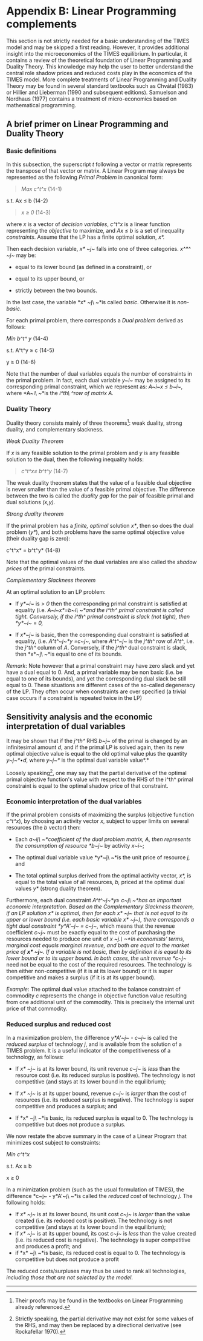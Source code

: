 # Appendix B: Linear Programming complements

This section is not strictly needed for a basic understanding of the
TIMES model and may be skipped a first reading. However, it provides
additional insight into the microeconomics of the TIMES equilibrium. In
particular, it contains a review of the theoretical foundation of Linear
Programming and Duality Theory. This knowledge may help the user to
better understand the central role shadow prices and reduced costs play
in the economics of the TIMES model. More complete treatments of Linear
Programming and Duality Theory may be found in several standard
textbooks such as Chvátal (1983) or Hillier and Lieberman (1990 and
subsequent editions). Samuelson and Nordhaus (1977) contains a treatment
of micro-economics based on mathematical programming.

## A brief primer on Linear Programming and Duality Theory

### Basic definitions

In this subsection, the superscript *t* following a vector or matrix
represents the transpose of that vector or matrix. A Linear Program may
always be represented as the following *Primal Problem* in canonical
form:

> *Max c^t^x* (14-1)

s.t. Ax ≤ b (14-2)

> *x ≥ 0* (14-3)

where *x* is a vector of *decision variables*, *c^t^x* is a linear
function representing the *objective* to maximize, and *Ax ≤ b* is a set
of inequality *constraints*. Assume that the LP has a finite optimal
solution, *x\*.*

Then each decision variable, *x\* ~j~* falls into one of three
categories. *x^\*^ ~j~* may be:

-   equal to its lower bound (as defined in a constraint), or

-   equal to its upper bound, or

-   strictly between the two bounds.

In the last case, the variable *x\* ~j\ ~*is called *basic*. Otherwise
it is *non-basic*.

For each primal problem, there corresponds a *Dual problem* derived as
follows:

*Min b^t^ y* (14-4)

s.t. A^t^y ≥ c (14-5)

y ≥ 0 (14-6)

Note that the number of dual variables equals the number of constraints
in the primal problem. In fact, each dual variable *y~i~* may be
assigned to its corresponding primal constraint, which we represent as:
*A~i~x ≤ b~i~*, where *A~i\ ~*is the *i^th\ ^*row of matrix A*.*

### Duality Theory

Duality theory consists mainly of three theorems[^48]: weak duality,
strong duality, and complementary slackness.

*Weak Duality Theorem*

If *x* is any feasible solution to the primal problem and *y* is any
feasible solution to the dual, then the following inequality holds:

> *c^t^x≤ b^t^y* (14-7)

The weak duality theorem states that the value of a feasible dual
objective is never smaller than the value of a feasible primal
objective. The difference between the two is called the *duality gap*
for the pair of feasible primal and dual solutions *(x,y).*

*Strong duality theorem*

If the primal problem has a *finite, optimal* solution *x\**, then so
does the dual problem (*y\**), and both problems have the same optimal
objective value (their duality gap is zero):

c^t^x\* = b^t^y\* (14-8)

Note that the optimal values of the dual variables are also called the
*shadow prices* of the primal constraints.

*Complementary Slackness theorem*

At an optimal solution to an LP problem:

-   If *y\*~i~* is *\> 0* then the corresponding primal constraint is
    satisfied at equality (i.e. *A~i~x\*=b~i\ ~*and the *i^th^* primal
    constraint is called *tight*. Conversely, if the *i^th^* primal
    constraint is *slack* (not tight), then *y\*~i~* = *0,*

-   If *x\*~j~* is basic, then the corresponding dual constraint is
    satisfied at equality, (i.e. *A^t^~j~\*y =c~j~*, where *A^t^~j~* is
    the *j^th^* row of *A^t^*, i.e. the *j^th^* column of *A*.
    Conversely, if the *j^th^* dual constraint is slack, then
    *x\*~j\ ~*is equal to one of its bounds.

*Remark*: Note however that a primal constraint may have zero slack and
yet have a dual equal to 0. And, a primal variable may be non basic
(i.e. be equal to one of its bounds), and yet the corresponding dual
slack be still equal to 0. These situations are different cases of the
so-called degeneracy of the LP. They often occur when constraints are
over specified (a trivial case occurs if a constraint is repeated twice
in the LP)

## Sensitivity analysis and the economic interpretation of dual variables

It may be shown that if the *j^th^* RHS *b~j~* of the primal is changed
by an infinitesimal amount *d*, and if the primal LP is solved again,
then its new optimal objective value is equal to the old optimal value
plus the quantity *y~j~\**•*d*, where *y~j~\** is the optimal dual
variable value*.*

Loosely speaking[^49], one may say that the partial derivative of the
optimal primal objective function's value with respect to the RHS of the
i^th^ primal constraint is equal to the optimal shadow price of that
constraint.

### Economic interpretation of the dual variables

If the primal problem consists of maximizing the surplus (objective
function *c^t^x*), by choosing an activity vector *x*, subject to upper
limits on several resources (the *b* vector) then:

-   Each *a~ij\ ~*coefficient of the dual problem matrix, *A,* then
    represents the consumption of resource *b~j~* by activity *x~i~*;

-   The optimal dual variable value *y\*~j\ ~*is the unit price of
    resource *j,* and

-   The total optimal surplus derived from the optimal activity vector,
    *x\*,* is equal to the total value of all resources, *b,* priced at
    the optimal dual values *y\** (strong duality theorem).

Furthermore, each dual constraint *A^t^~j~\*y≥ c~j\ ~*has an important
economic interpretation. Based on the Complementary Slackness theorem,
if an LP solution *x\** is optimal, then for each *x\* ~j~* that is not
equal to its upper or lower bound (i.e. each basic variable *x\* ~j~*),
there corresponds a *tight* dual constraint *y\*A'~j~ = c~j~*, which
means that the revenue coefficient *c~j~* must be exactly equal to the
cost of purchasing the resources needed to produce one unit of *x
~j.\ ~*In economists' terms, *marginal cost equals marginal revenue, and
both are equal to the market price of **x\* ~j~***. If a variable is not
basic, then by definition it is equal to its lower bound or to its upper
bound. In both cases, the unit revenue *c~j~* need not be equal to the
cost of the required resources. The technology is then either
non-competitive (if it is at its lower bound) or it is super competitive
and makes a surplus (if it is at its upper bound).

*Example*: The optimal dual value attached to the balance constraint of
commodity *c* represents the change in objective function value
resulting from one additional unit of the commodity. This is precisely
the internal unit price of that commodity.

### Reduced surplus and reduced cost

In a maximization problem, the difference *y\*A'~j~ - c~j~* is called
the *reduced surplus* of technology *j*, and is available from the
solution of a TIMES problem. It is a useful indicator of the
competitiveness of a technology, as follows:

-   If *x\* ~j~* is at its lower bound, its unit revenue *c~j~* is
    *less* than the resource cost (i.e. its reduced surplus is
    positive). The technology is not competitive (and stays at its lower
    bound in the equilibrium);

-   If *x\* ~j~* is at its upper bound, revenue *c~j~* is *larger* than
    the cost of resources (i.e. its reduced surplus is negative). The
    technology is super competitive and produces a surplus; and

-   If *x\* ~j\ ~*is basic, its reduced surplus is equal to 0. The
    technology is competitive but does not produce a surplus.

We now restate the above summary in the case of a Linear Program that
minimizes cost subject to constraints:

*Min c^t^x*

s.t. Ax ≥ b

x ≥ 0

In a minimization problem (such as the usual formulation of TIMES), the
difference *c~j~ - y\*A'~j\ ~*is called the *reduced cost* of technology
*j.* The following holds:

- If *x\* ~j~* is at its lower bound, its unit cost *c~j~* is *larger* than the value created (i.e. its reduced cost is positive). The technology is not competitive (and stays at its lower bound in the equilibrium);
- if *x\* ~j~* is at its upper bound, its cost *c~j~* is *less* than the value created (i.e. its reduced cost is negative). The technology is super competitive and produces a profit; and
- if *x\* ~j\ ~*is basic, its reduced cost is equal to 0. The technology is competitive but does not produce a profit

The reduced costs/surpluses may thus be used to rank all technologies, *including those that are not selected by the model.*


------------

[^48]: Their proofs may be found in the textbooks on Linear Programming already referenced.

[^49]: Strictly speaking, the partial derivative may not exist for some values of the RHS, and may then be replaced by a directional derivative (see Rockafellar 1970).
